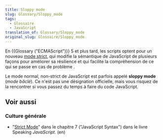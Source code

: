 ```yaml
---
title: Sloppy mode
slug: Glossary/Sloppy_mode
tags:
  - Glossaire
  - JavaScript
translation_of: Glossary/Sloppy_mode
original_slug: Glossaire/Sloppy_mode
---
```


En {{Glossary ("ECMAScript")}} 5 et plus tard, les scripts optent pour un nouveau [mode strict](/fr/docs/Web/JavaScript/Reference/Strict_mode), qui modifie la sémantique de JavaScript de plusieurs façons pour améliorer sa résilience et qui facilite la compréhension de ce qui se passe en cas de problème .

Le mode normal, non-strict de JavaScript est parfois appelé **sloppy mode** (_mode bâclé_). Ce n'est pas une désignation officielle, mais vous risquez de la rencontrer si vous passez du temps à faire du code JavaScript.

## Voir aussi

### Culture générale

- "[Strict Mode](http://speakingjs.com/es5/ch07.html#strict_mode)" dans le chapitre 7 ("JavaScript Syntax") dans le livre Speaking _JavaScript_. (en)
